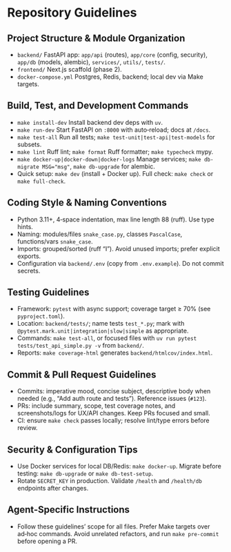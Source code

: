 # Repository Guidelines

## Project Structure & Module Organization
- `backend/` FastAPI app: `app/api` (routes), `app/core` (config, security), `app/db` (models, alembic), `services/`, `utils/`, `tests/`.
- `frontend/` Next.js scaffold (phase 2).
- `docker-compose.yml` Postgres, Redis, backend; local dev via Make targets.

## Build, Test, and Development Commands
- `make install-dev` Install backend dev deps with `uv`.
- `make run-dev` Start FastAPI on `:8000` with auto‑reload; docs at `/docs`.
- `make test-all` Run all tests; `make test-unit|test-api|test-models` for subsets.
- `make lint` Ruff lint; `make format` Ruff formatter; `make typecheck` mypy.
- `make docker-up|docker-down|docker-logs` Manage services; `make db-migrate MSG="msg"`, `make db-upgrade` for alembic.
- Quick setup: `make dev` (install + Docker up). Full check: `make check` or `make full-check`.

## Coding Style & Naming Conventions
- Python 3.11+, 4‑space indentation, max line length 88 (ruff). Use type hints.
- Naming: modules/files `snake_case.py`, classes `PascalCase`, functions/vars `snake_case`.
- Imports: grouped/sorted (ruff “I”). Avoid unused imports; prefer explicit exports.
- Configuration via `backend/.env` (copy from `.env.example`). Do not commit secrets.

## Testing Guidelines
- Framework: `pytest` with async support; coverage target ≥ 70% (see `pyproject.toml`).
- Location: `backend/tests/`; name tests `test_*.py`; mark with `@pytest.mark.unit|integration|slow|simple` as appropriate.
- Commands: `make test-all`, or focused files with `uv run pytest tests/test_api_simple.py -v` from `backend/`.
- Reports: `make coverage-html` generates `backend/htmlcov/index.html`.

## Commit & Pull Request Guidelines
- Commits: imperative mood, concise subject, descriptive body when needed (e.g., “Add auth route and tests”). Reference issues (`#123`).
- PRs: include summary, scope, test coverage notes, and screenshots/logs for UX/API changes. Keep PRs focused and small.
- CI: ensure `make check` passes locally; resolve lint/type errors before review.

## Security & Configuration Tips
- Use Docker services for local DB/Redis: `make docker-up`. Migrate before testing: `make db-upgrade` or `make db-test-setup`.
- Rotate `SECRET_KEY` in production. Validate `/health` and `/health/db` endpoints after changes.

## Agent-Specific Instructions
- Follow these guidelines’ scope for all files. Prefer Make targets over ad‑hoc commands. Avoid unrelated refactors, and run `make pre-commit` before opening a PR.

